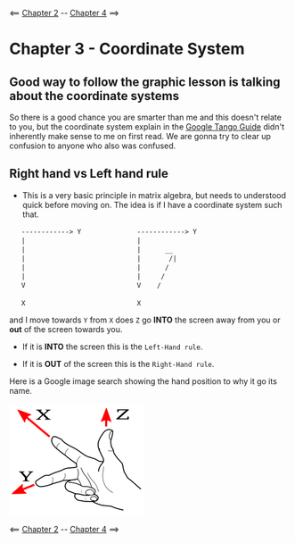 <== [Chapter 2](./Chapter_02.md) -- [Chapter 4](./Chapter_04.md) ==>

# Chapter 3 - Coordinate System

Good way to follow the graphic lesson is talking about the coordinate systems
--------

So there is a good chance you are smarter than me and this doesn't relate to you, but the coordinate system explain in the [Google Tango Guide](https://developers.google.com/tango/overview/coordinate-systems) didn't inherently make sense to me on first read. We are gonna try to clear up confusion to anyone who also was confused.

## Right hand vs Left hand rule
* This is a very basic principle in matrix algebra, but needs to understood quick before moving on. The idea is if I have a coordinate system such that.

```
   ------------> Y              ------------> Y
   |                            |
   |                            |      __ 
   |                            |       /|
   |                            |      /
   |                            |     /  
   V                            V    /
                                        
   X                            X
```

and I move towards `Y` from `X` does `Z` go **INTO** the screen away from you or **out** of the screen towards you.

* If it is **INTO** the screen this is the `Left-Hand rule`.

* If it is **OUT** of the screen this is the `Right-Hand rule`.

Here is a Google image search showing the hand position to why it go its name.

![Right Hand Rule](../Images/Right_Hand_Rule.png)

<== [Chapter 2](./Chapter_02.md) -- [Chapter 4](./Chapter_04.md) ==>
